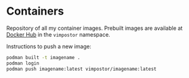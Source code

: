 # Containers

Repository of all my container images. Prebuilt images are available at [Docker Hub](https://hub.docker.com/u/vimpostor) in the `vimpostor` namespace.

Instructions to push a new image:

```bash
podman built -t imagename .
podman login
podman push imagename:latest vimpostor/imagename:latest
```
